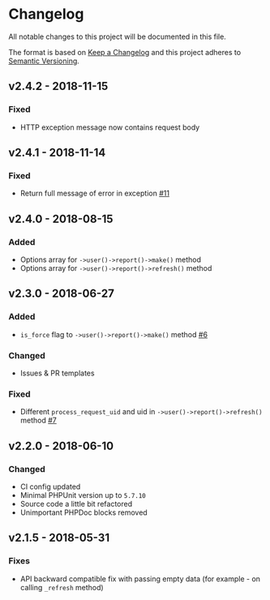 # Changelog

All notable changes to this project will be documented in this file.

The format is based on [Keep a Changelog][keepachangelog] and this project adheres to [Semantic Versioning][semver].

## v2.4.2 - 2018-11-15

### Fixed

- HTTP exception message now contains request body

## v2.4.1 - 2018-11-14

### Fixed

- Return full message of error in exception [#11]

## v2.4.0 - 2018-08-15

### Added

- Options array for `->user()->report()->make()` method
- Options array for `->user()->report()->refresh()` method

## v2.3.0 - 2018-06-27

### Added

- `is_force` flag to `->user()->report()->make()` method [#6]

### Changed

- Issues & PR templates

### Fixed

- Different `process_request_uid` and uid in `->user()->report()->refresh()` method [#7]

## v2.2.0 - 2018-06-10

### Changed

- CI config updated
- Minimal PHPUnit version up to `5.7.10`
- Source code a little bit refactored
- Unimportant PHPDoc blocks removed

## v2.1.5 - 2018-05-31

### Fixes

- API backward compatible fix with passing empty data (for example - on calling `_refresh` method)

[#11]:https://github.com/avto-dev/b2b-api-php/issues/11
[#7]:https://github.com/avto-dev/b2b-api-php/issues/7
[#6]:https://github.com/avto-dev/b2b-api-php/issues/6

[keepachangelog]:https://keepachangelog.com/en/1.0.0/
[semver]:https://semver.org/spec/v2.0.0.html
